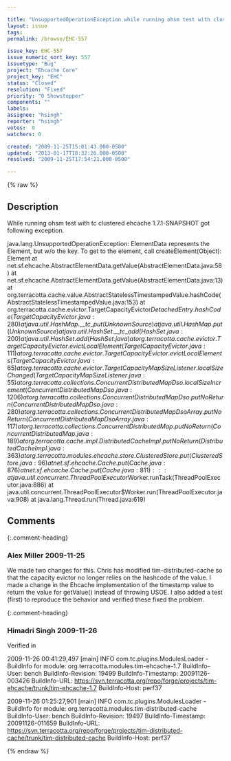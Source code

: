 ```yaml
---

title: "UnsupportedOperationException while running ohsm test with clustered ehcache 1.7"
layout: issue
tags: 
permalink: /browse/EHC-557

issue_key: EHC-557
issue_numeric_sort_key: 557
issuetype: "Bug"
project: "Ehcache Core"
project_key: "EHC"
status: "Closed"
resolution: "Fixed"
priority: "0 Showstopper"
components: ""
labels: 
assignee: "hsingh"
reporter: "hsingh"
votes:  0
watchers: 0

created: "2009-11-25T15:01:43.000-0500"
updated: "2013-01-17T18:32:26.000-0500"
resolved: "2009-11-25T17:54:21.000-0500"

---
```




{% raw %}



## Description

<div markdown="1" class="description">

While running ohsm test with tc clustered ehcache 1.7.1-SNAPSHOT got following exception.

java.lang.UnsupportedOperationException: ElementData represents the Element, but w/o the key. To get to the element, call createElement(Object): Element
	at net.sf.ehcache.AbstractElementData.getValue(AbstractElementData.java:58)
	at net.sf.ehcache.AbstractElementData.getValue(AbstractElementData.java:13)
	at org.terracotta.cache.value.AbstractStatelessTimestampedValue.hashCode(AbstractStatelessTimestampedValue.java:153)
	at org.terracotta.cache.evictor.TargetCapacityEvictor$DetachedEntry.hashCode(TargetCapacityEvictor.java:280)
	at java.util.HashMap.\_\_tc\_put(Unknown Source)
	at java.util.HashMap.put(Unknown Source)
	at java.util.HashSet.\_\_tc\_add(HashSet.java:200)
	at java.util.HashSet.add(HashSet.java)
	at org.terracotta.cache.evictor.TargetCapacityEvictor.evictLocalElement(TargetCapacityEvictor.java:111)
	at org.terracotta.cache.evictor.TargetCapacityEvictor.evictLocalElements(TargetCapacityEvictor.java:65)
	at org.terracotta.cache.evictor.TargetCapacityMapSizeListener.localSizeChanged(TargetCapacityMapSizeListener.java:55)
	at org.terracotta.collections.ConcurrentDistributedMapDso.localSizeIncrement(ConcurrentDistributedMapDso.java:1206)
	at org.terracotta.collections.ConcurrentDistributedMapDso.putNoReturn(ConcurrentDistributedMapDso.java:280)
	at org.terracotta.collections.ConcurrentDistributedMapDsoArray.putNoReturn(ConcurrentDistributedMapDsoArray.java:117)
	at org.terracotta.collections.ConcurrentDistributedMap.putNoReturn(ConcurrentDistributedMap.java:189)
	at org.terracotta.cache.impl.DistributedCacheImpl.putNoReturn(DistributedCacheImpl.java:363)
	at org.terracotta.modules.ehcache.store.ClusteredStore.put(ClusteredStore.java:96)
	at net.sf.ehcache.Cache.put(Cache.java:876)
	at net.sf.ehcache.Cache.put(Cache.java:811)
	:
	:
	:
	at java.util.concurrent.ThreadPoolExecutor$Worker.runTask(ThreadPoolExecutor.java:886)
	at java.util.concurrent.ThreadPoolExecutor$Worker.run(ThreadPoolExecutor.java:908)
	at java.lang.Thread.run(Thread.java:619)


</div>

## Comments


{:.comment-heading}
### **Alex Miller** <span class="date">2009-11-25</span>

<div markdown="1" class="comment">

We made two changes for this.  Chris has modified tim-distributed-cache so that the capacity evictor no longer relies on the hashcode of the value.  I made a change in the Ehcache implementation of the timestamp value to return the value for getValue() instead of throwing USOE.  I also added a test (first) to reproduce the behavior and verified these fixed the problem. 

</div>


{:.comment-heading}
### **Himadri Singh** <span class="date">2009-11-26</span>

<div markdown="1" class="comment">

Verified in

2009-11-26 00:41:29,497 [main] INFO com.tc.plugins.ModulesLoader - BuildInfo for module: org.terracotta.modules.tim-ehcache-1.7
  BuildInfo-User: bench
  BuildInfo-Revision: 19499
  BuildInfo-Timestamp: 20091126-003426
  BuildInfo-URL: https://svn.terracotta.org/repo/forge/projects/tim-ehcache/trunk/tim-ehcache-1.7
  BuildInfo-Host: perf37

2009-11-26 01:25:27,901 [main] INFO com.tc.plugins.ModulesLoader - BuildInfo for module: org.terracotta.modules.tim-distributed-cache
  BuildInfo-User: bench
  BuildInfo-Revision: 19497
  BuildInfo-Timestamp: 20091126-011659
  BuildInfo-URL: https://svn.terracotta.org/repo/forge/projects/tim-distributed-cache/trunk/tim-distributed-cache
  BuildInfo-Host: perf37

</div>



{% endraw %}
